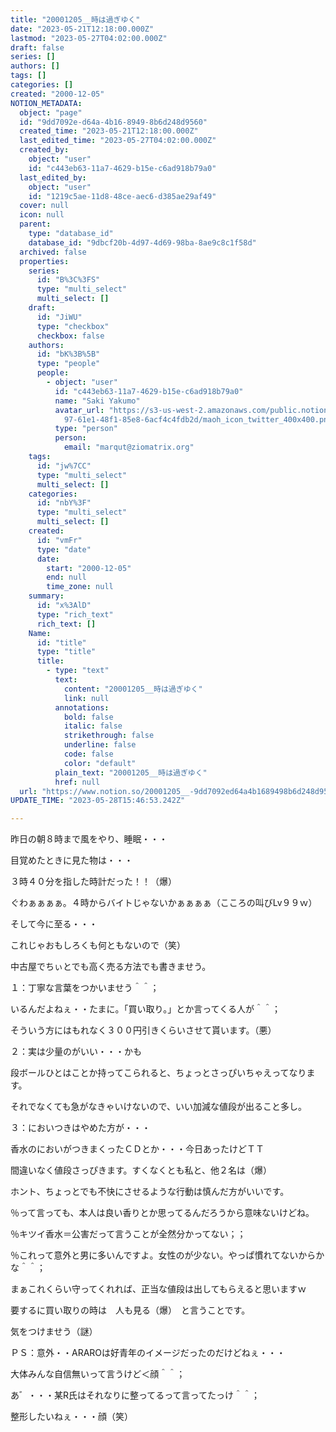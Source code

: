 ```yaml
---
title: "20001205__時は過ぎゆく"
date: "2023-05-21T12:18:00.000Z"
lastmod: "2023-05-27T04:02:00.000Z"
draft: false
series: []
authors: []
tags: []
categories: []
created: "2000-12-05"
NOTION_METADATA:
  object: "page"
  id: "9dd7092e-d64a-4b16-8949-8b6d248d9560"
  created_time: "2023-05-21T12:18:00.000Z"
  last_edited_time: "2023-05-27T04:02:00.000Z"
  created_by:
    object: "user"
    id: "c443eb63-11a7-4629-b15e-c6ad918b79a0"
  last_edited_by:
    object: "user"
    id: "1219c5ae-11d8-48ce-aec6-d385ae29af49"
  cover: null
  icon: null
  parent:
    type: "database_id"
    database_id: "9dbcf20b-4d97-4d69-98ba-8ae9c8c1f58d"
  archived: false
  properties:
    series:
      id: "B%3C%3FS"
      type: "multi_select"
      multi_select: []
    draft:
      id: "JiWU"
      type: "checkbox"
      checkbox: false
    authors:
      id: "bK%3B%5B"
      type: "people"
      people:
        - object: "user"
          id: "c443eb63-11a7-4629-b15e-c6ad918b79a0"
          name: "Saki Yakumo"
          avatar_url: "https://s3-us-west-2.amazonaws.com/public.notion-static.com/3ad1c4\
            97-61e1-48f1-85e8-6acf4c4fdb2d/maoh_icon_twitter_400x400.png"
          type: "person"
          person:
            email: "marqut@ziomatrix.org"
    tags:
      id: "jw%7CC"
      type: "multi_select"
      multi_select: []
    categories:
      id: "nbY%3F"
      type: "multi_select"
      multi_select: []
    created:
      id: "vmFr"
      type: "date"
      date:
        start: "2000-12-05"
        end: null
        time_zone: null
    summary:
      id: "x%3AlD"
      type: "rich_text"
      rich_text: []
    Name:
      id: "title"
      type: "title"
      title:
        - type: "text"
          text:
            content: "20001205__時は過ぎゆく"
            link: null
          annotations:
            bold: false
            italic: false
            strikethrough: false
            underline: false
            code: false
            color: "default"
          plain_text: "20001205__時は過ぎゆく"
          href: null
  url: "https://www.notion.so/20001205__-9dd7092ed64a4b1689498b6d248d9560"
UPDATE_TIME: "2023-05-28T15:46:53.242Z"

---
```

<link rel="stylesheet" href="https://cdn.jsdelivr.net/npm/katex@0.16.2/dist/katex.min.css" integrity="sha384-bYdxxUwYipFNohQlHt0bjN/LCpueqWz13HufFEV1SUatKs1cm4L6fFgCi1jT643X" crossorigin="anonymous">


昨日の朝８時まで風をやり、睡眠・・・


目覚めたときに見た物は・・・


３時４０分を指した時計だった！！（爆）


ぐわぁぁぁぁ。４時からバイトじゃないかぁぁぁぁ（こころの叫びLv９９ｗ）


そして今に至る・・・


これじゃおもしろくも何ともないので（笑）


中古屋でちぃとでも高く売る方法でも書きませう。


１：丁寧な言葉をつかいませう＾＾；


いるんだよねぇ・・たまに。「買い取り。」とか言ってくる人が＾＾；


そういう方にはもれなく３００円引きくらいさせて貰います。（悪）


２：実は少量のがいい・・・かも


段ボールひとはことか持ってこられると、ちょっとさっぴいちゃえってなります。


それでなくても急がなきゃいけないので、いい加減な値段が出ること多し。


３：においつきはやめた方が・・・


香水のにおいがつきまくったＣＤとか・・・今日あったけどＴＴ


間違いなく値段さっぴきます。すくなくとも私と、他２名は（爆）


ホント、ちょっとでも不快にさせるような行動は慎んだ方がいいです。


％って言っても、本人は良い香りとか思ってるんだろうから意味ないけどね。


％キツイ香水＝公害だって言うことが全然分かってない；；


％これって意外と男に多いんですよ。女性のが少ない。やっぱ慣れてないからかな＾＾；


まぁこれくらい守ってくれれば、正当な値段は出してもらえると思いますｗ


要するに買い取りの時は　人も見る（爆）　と言うことです。


気をつけませう（謎）


ＰＳ：意外・・ARAROは好青年のイメージだったのだけどねぇ・・・


大体みんな自信無いって言うけど＜顔＾＾；


あ゛・・・某R氏はそれなりに整ってるって言ってたっけ＾＾；


整形したいねぇ・・・顔（笑）

